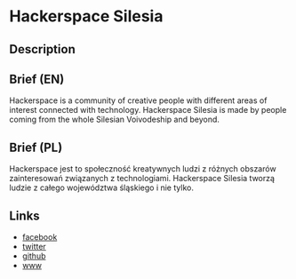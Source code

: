 Hackerspace Silesia
===================

Description
-----------


Brief (EN)
----------
Hackerspace is a community of creative people with different areas of interest connected with technology. Hackerspace Silesia is made by people coming from the whole Silesian Voivodeship and beyond.


Brief (PL)
----------
Hackerspace jest to społeczność kreatywnych ludzi z różnych obszarów zainteresowań związanych z technologiami. Hackerspace Silesia tworzą ludzie z całego województwa śląskiego i nie tylko.


Links
-----
- [facebook](https://www.facebook.com/HackerspaceSilesia)
- [twitter](https://twitter.com/hs_silesia)
- [github](https://github.com/hackerspace-silesia)
- [www](http://silesia.hackerspace.pl/)
